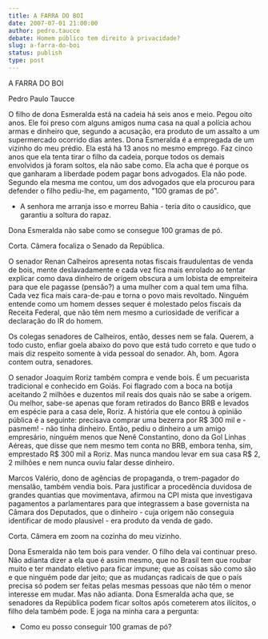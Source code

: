 ```yaml
---
title: A FARRA DO BOI
date: 2007-07-01 21:00:00
author: pedro.taucce
debate: Homem público tem direito à privacidade?
slug: a-farra-do-boi
status: publish 
type: post
---
```


A FARRA DO BOI  

  

 Pedro Paulo Taucce  

  

O filho de dona Esmeralda está na cadeia há seis anos e meio. Pegou oito anos. Ele foi preso com alguns amigos numa casa na qual a polícia achou armas e dinheiro que, segundo a acusação, era produto de um assalto a um supermercado ocorrido dias antes. Dona Esmeralda é a empregada de um vizinho do meu prédio. Ela está há 13 anos no mesmo emprego. Faz cinco anos que ela tenta tirar o filho da cadeia, porque todos os demais envolvidos já foram soltos, ela não sabe como. Ela acha que é porque os que ganharam a liberdade podem pagar bons advogados. Ela não pode. Segundo ela mesma me contou, um dos advogados que ela procurou para defender o filho pediu-lhe, em pagamento, "100 gramas de pó".   

 - A senhora me arranja isso e morreu Bahia - teria dito o causídico, que garantiu a soltura do rapaz.  

Dona Esmeralda não sabe como se consegue 100 gramas de pó.   

Corta. Câmera focaliza o Senado da República.  

O senador Renan Calheiros apresenta notas fiscais fraudulentas de venda de bois, mente deslavadamente e cada vez fica mais enrolado ao tentar explicar como dava dinheiro de origem obscura a um lobista de empreiteira para que ele pagasse (pensão?) a uma mulher com a qual tem uma filha. Cada vez fica mais cara-de-pau e torna o povo mais revoltado. Ninguém entende como um homem desses sequer é molestado pelos fiscais da Receita Federal, que não têm nem mesmo a curiosidade de verificar a declaração do IR do homem.   

Os colegas senadores de Calheiros, então, desses nem se fala. Querem, a todo custo, enfiar goela abaixo do povo que está tudo correto e que tudo o mais diz respeito somente à vida pessoal do senador. Ah, bom. Agora contem outra, senadores.  

 O senador Joaquim Roriz também compra e vende bois. É um pecuarista tradicional e conhecido em Goiás. Foi flagrado com a boca na botija aceitando 2 milhões e duzentos mil reais dos quais não se sabe a origem. Ou melhor, sabe-se apenas que foram retirados do Banco BRB e levados em espécie para a casa dele, Roriz. A história que ele contou à opinião pública é a seguinte: precisava comprar uma bezerra por R$ 300 mil e - pasmem! - não tinha dinheiro. Então, pediu o dinheiro a um amigo empresário, ninguém menos que Nenê Constantino, dono da Gol Linhas Aéreas, que disse que nem mesmo tem conta no BRB, embora tenha, sim, emprestado R$ 300 mil a Roriz. Mas nunca mandou levar em sua casa R$ 2, 2 milhões e nem nunca ouviu falar desse dinheiro.  

 Marcos Valério, dono de agências de propaganda, o trem-pagador do mensalão, também vendia bois. Para justificar a procedência duvidosa de grandes quantias que movimentava, afirmou na CPI mista que investigava pagamentos a parlamentares para que integrassem a base governista na Câmara dos Deputados, que o dinheiro - cuja origem não conseguia identificar de modo plausível - era produto da venda de gado.  

 Corta. Câmera em zoom na cozinha do meu vizinho.  

 Dona Esmeralda não tem bois para vender. O filho dela vai continuar preso. Não adianta dizer a ela que é assim mesmo, que no Brasil tem que roubar muito e ter mandato eletivo para ficar impune; que as coisas são como são e que ninguém pode dar jeito; que as mudanças radicais de que o país precisa só podem ser feitas pelas mesmas pessoas que não têm o menor interesse em mudar. Mas não adianta. Dona Esmeralda acha que, se senadores da República podem ficar soltos após cometerem atos ilícitos, o filho dela também pode. E joga na minha cara a pergunta:  

- Como eu posso conseguir 100 gramas de pó?  

